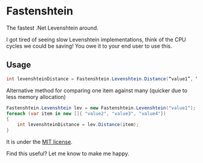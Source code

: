 # Fastenshtein
The fastest .Net Levenshtein around.

I got tired of seeing slow Levenshtein implementations, think of the CPU cycles we could be saving! 
You owe it to your end user to use this.

## Usage

```cs
int levenshteinDistance = Fastenshtein.Levenshtein.Distance(“value1”, “value2”);
```
Alternative method for comparing one item against many (quicker due to less memory allocation)
```cs
Fastenshtein.Levenshtein lev = new Fastenshtein.Levenshtein("value1");
foreach (var item in new []{ "value2", "value3", "value4"})
{
	int levenshteinDistance = lev.Distance(item);
}
```

It is under the [MIT license](LICENSE).

Find this useful? Let me know to make me happy.